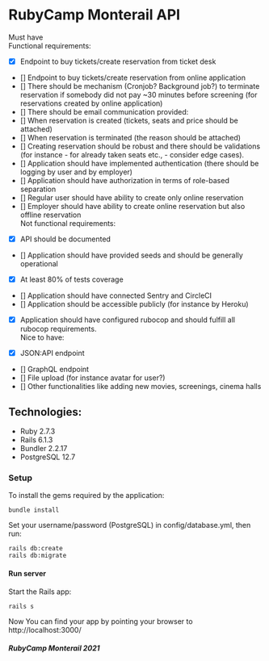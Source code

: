 # RubyCamp Monterail API
    
Must have    
Functional requirements:    
   
- [x] Endpoint to buy tickets/create reservation from ticket desk   
- [] Endpoint to buy tickets/create reservation from online application   
- [] There should be mechanism (Cronjob? Background job?) to terminate reservation if somebody did not pay ~30 minutes before screening (for reservations created by online application)    
- [] There should be email communication provided:    
- [] When reservation is created (tickets, seats and price should be attached)   
- [] When reservation is terminated (the reason should be attached)   
- [] Creating reservation should be robust and there should be validations (for instance - for already taken seats etc., - consider edge cases).   
- [] Application should have implemented authentication (there should be logging by user and by employer)   
- [] Application should have authorization in terms of role-based separation   
- [] Regular user should have ability to create only online reservation   
- [] Employer should have ability to create online reservation but also offline reservation   
Not functional requirements:  
   
- [x] API should be documented    
- [] Application should have provided seeds and should be generally operational   
- [x] At least 80% of tests coverage    
- [] Application should have connected Sentry and CircleCI   
- [] Application should be accessible publicly (for instance by Heroku)   
- [x] Application should have configured rubocop and should fulfill all rubocop requirements.   
Nice to have:   
   
- [x] JSON:API endpoint   
- [] GraphQL endpoint  
- [] File upload (for instance avatar for user?)  
- [] Other functionalities like adding new movies, screenings, cinema halls   

## Technologies:
- Ruby 2.7.3
- Rails 6.1.3
- Bundler 2.2.17
- PostgreSQL 12.7

### Setup
To install the gems required by the application:
```
bundle install
```

Set your username/password (PostgreSQL) in config/database.yml, then run:
```
rails db:create
rails db:migrate
```

#### Run server
Start the Rails app:
```
rails s
```
Now You can find your app by pointing your browser to http://localhost:3000/

##### RubyCamp Monterail 2021
